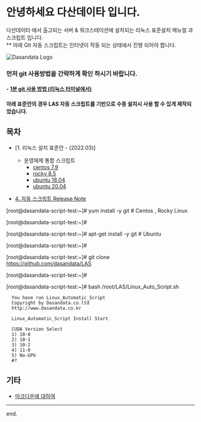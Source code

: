 # 안녕하세요 다산데이타 입니다.  
다산데이타 에서 출고되는 서버 & 워크스테이션에 설치되는 리눅스 표준설치 메뉴얼 과 스크립트 입니다.  
** 아래 GIt 자동 스크립트는 인터넷이 작동 되는 상태에서 진행 되어야 합니다.

![Dasandata Logo](http://dasandata.co.kr/wp-content/uploads/2019/05/%EB%8B%A4%EC%82%B0%EB%A1%9C%EA%B3%A0_%EC%88%98%EC%A0%951-300x109.jpg)

### 먼저 git 사용방법을 간략하게 확인 하시기 바랍니다.    
#### - [1분 git 사용 방법 (리눅스 터미널에서)][how-to-git]  
[how-to-git]:https://github.com/dasandata/LISR/blob/master/how-to-git.md

#### 아래 표준안의 경우 LAS 자동 스크립트를 기반으로 수동 설치시 사용 할 수 있게 제작되었습니다.

## 목차
- [1. 리눅스 설치 표준안 - (2022.03)]  

  - 운영체제 통합 스크립트
      - [centos 7.9](https://github.com/dasandata/LAS/blob/ce0932c463fa3fc06617e3859c80a641008e4be8/CentOS%207.9%20Manual/CentOS_7_Install_Guide.md)
      - [rocky  8.5](https://github.com/dasandata/LAS/blob/ce0932c463fa3fc06617e3859c80a641008e4be8/Rocky%208.5%20Manual/Rocky_8_install_guide.md)
      - [ubuntu 18.04](https://github.com/dasandata/LAS/blob/ce0932c463fa3fc06617e3859c80a641008e4be8/Ubuntu%2018.04%20Manual/Ubuntu_18_Install_Guide.md)
      - [ubuntu 20.04](https://github.com/dasandata/LAS/blob/ce0932c463fa3fc06617e3859c80a641008e4be8/Ubuntu%2020.04%20Manual/Ubuntu_20_Install_Guide.md)

- [4. 자동 스크립트 Release Note ](https://github.com/dasandata/LAS/blob/88da18550bf95d744024adf16aab93a0fcb59005/Release%20Note/LAS_Release_Note.md)


[root@dasandata-script-test:~]#  yum install -y git  # Centos , Rocky Linux

[root@dasandata-script-test:~]#

[root@dasandata-script-test:~]# apt-get install -y git # Ubuntu

[root@dasandata-script-test:~]#

[root@dasandata-script-test:~]# git clone https://github.com/dasandata/LAS

[root@dasandata-script-test:~]#

[root@dasandata-script-test:~]# bash /root/LAS/Linux_Auto_Script.sh

      You have run Linux_Automatic_Script
      Copyright by Dasandata.co.ltd
      http://www.dasandata.co.kr

      Linux_Automatic_Script Install Start

      CUDA Version Select
      1) 10-0
      2) 10-1
      3) 10-2
      4) 11-0
      5) No-GPU
      #? 






## 기타
- [마크다운에 대하여][markdown]
***

end.

[centos7]: https://github.com/dasandata/LISR/blob/master/CentOS7/Standard_Install_CentOS_7.md  
[ubuntu]: https://github.com/dasandata/LISR/blob/master/Ubuntu16/Standard_Install_Ubuntu.md  
[markdown]: https://github.com/dasandata/LISR/blob/master/makrdown.md
